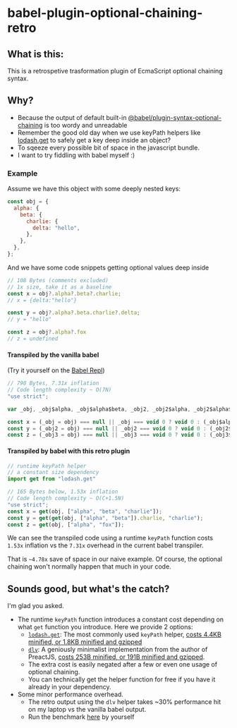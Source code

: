 # babel-plugin-optional-chaining-retro

## What is this:
This is a retrospetive trasformation plugin of EcmaScript optional chaining syntax.

## Why?

- Because the output of default built-in [@babel/plugin-syntax-optional-chaining](https://babeljs.io/docs/en/next/babel-plugin-syntax-optional-chaining.html) is too wordy and unreadable
- Remember the good old day when we use keyPath helpers like [lodash.get](https://www.npmjs.com/package/lodash.get) to safely get a key deep inside an object?
- To sqeeze every possible bit of space in the javascript bundle.
- I want to try fiddling with babel myself :)

### Example
Assume we have this object with some deeply nested keys:
```javascript
const obj = {
  alpha: {
    beta: {
      charlie: {
        delta: "hello",
      },
    },
  },
};
```

And we have some code snippets getting optional values deep inside 


```javascript
// 108 Bytes (comments excluded)
// 1x size, take it as a baseline
const x = obj?.alpha?.beta?.charlie;
// x = {delta:"hello"}

const y = obj?.alpha?.beta.charlie?.delta;
// y = "hello"

const z = obj?.alpha?.fox
// z = undefined

```

#### Transpiled by the vanilla babel
(Try it yourself on the [Babel Repl](https://babeljs.io/repl))

```javascript
// 790 Bytes, 7.31x inflation
// Code length complexity ~ O(7N)
"use strict";

var _obj, _obj$alpha, _obj$alpha$beta, _obj2, _obj2$alpha, _obj2$alpha$beta$char, _obj3, _obj3$alpha;

const x = (_obj = obj) === null || _obj === void 0 ? void 0 : (_obj$alpha = _obj.alpha) === null || _obj$alpha === void 0 ? void 0 : (_obj$alpha$beta = _obj$alpha.beta) === null || _obj$alpha$beta === void 0 ? void 0 : _obj$alpha$beta.charlie;
const y = (_obj2 = obj) === null || _obj2 === void 0 ? void 0 : (_obj2$alpha = _obj2.alpha) === null || _obj2$alpha === void 0 ? void 0 : (_obj2$alpha$beta$char = _obj2$alpha.beta.charlie) === null || _obj2$alpha$beta$char === void 0 ? void 0 : _obj2$alpha$beta$char.delta;
const z = (_obj3 = obj) === null || _obj3 === void 0 ? void 0 : (_obj3$alpha = _obj3.alpha) === null || _obj3$alpha === void 0 ? void 0 : _obj3$alpha.fox;
```

#### Transpiled by babel with this retro plugin

```javascript
// runtime keyPath helper
// a constant size dependency
import get from "lodash.get"

// 165 Bytes below, 1.53x inflation
// Code length complexity ~ O(C+1.5N)
"use strict";
const x = get(obj, ["alpha", "beta", "charlie"]);
const y = get(get(obj, ["alpha", "beta"]).charlie, "charlie");
const z = get(obj, ["alpha", "fox"]);
```

We can see the transpiled code using a runtime `keyPath` function costs `1.53x` inflation vs the `7.31x` overhead in the current babel transpiler. 

That is `~4.78x` save of space in our naive example. Of course, the optional chaining won't normally happen that much in your code.

## Sounds good, but what's the catch?
I'm glad you asked.
- The runtime `keyPath` function introduces a constant cost depending on what `get` function you introduce. Here we provide 2 options:
    - [`lodash.get`](https://www.npmjs.com/package/lodash.get): The most commonly used `keyPath` helper, [costs 4.4KB minified, or 1.8KB minified and gzipped](https://bundlephobia.com/result?p=lodash.get@4.4.2)
    - [`dlv`](https://www.npmjs.com/package/dlv): A geniously minimalist implementation from the author of PreactJS, [costs 253B minified, or 191B minified and gzipped](https://bundlephobia.com/result?p=dlv@1.1.3).
    - The extra cost is easily negated after a few or even one usage of optional chaining.
    - You can technically get the helper function for free if you have it already in your dependency.
- Some minor performance overhead. 
    - The retro output using the `dlv` helper takes ~30% performance hit on my laptop vs the vanilla babel output.
    - Run the benchmark [here](https://jsben.ch/NTCz9) by yourself